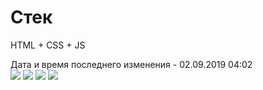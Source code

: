 # Стек
HTML + CSS + JS

Дата и время последнего изменения - 02.09.2019 04:02<br>
<img src="https://sun7-6.userapi.com/TVnP-ArQrC8znvNRJ106Ijm2j2wieVd74vy7XQ/s73zk9Da4XQ.jpg">
<img src="https://sun9-13.userapi.com/QQNO7zFEkmlBdFT2GvAML91tb2cW6mND2liUow/YB_YsvSmL6w.jpg">
<img src="https://sun7-9.userapi.com/8WgoCotwegVi0jorpPDk2hYjADvRnRpBSX2OyQ/LJSD_FUSQPU.jpg">
<img src="https://sun7-6.userapi.com/Mxa6HtnGYbdQgMWfvSbxuL9R9olzdSq6h8mlCQ/5PYF-bkF0rE.jpg">
